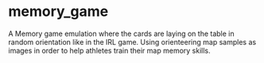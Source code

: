 # memory_game

A Memory game emulation where the cards are laying on the table in random orientation like in the IRL game. 
Using orienteering map samples as images in order to help athletes train their map memory skills.
